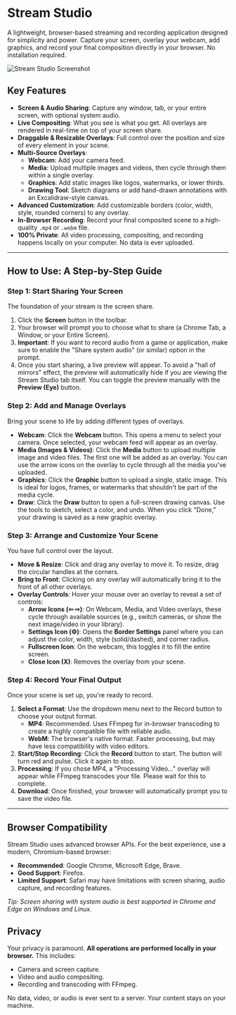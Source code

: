 # Stream Studio

A lightweight, browser-based streaming and recording application designed for simplicity and power. Capture your screen, overlay your webcam, add graphics, and record your final composition directly in your browser. No installation required.

![Stream Studio Screenshot](https://i.imgur.com/your-screenshot-url.png) <!-- It's a good idea to add a screenshot of the app in action -->

## Key Features

- **Screen & Audio Sharing**: Capture any window, tab, or your entire screen, with optional system audio.
- **Live Compositing**: What you see is what you get. All overlays are rendered in real-time on top of your screen share.
- **Draggable & Resizable Overlays**: Full control over the position and size of every element in your scene.
- **Multi-Source Overlays**:
  - **Webcam**: Add your camera feed.
  - **Media**: Upload multiple images and videos, then cycle through them within a single overlay.
  - **Graphics**: Add static images like logos, watermarks, or lower thirds.
  - **Drawing Tool**: Sketch diagrams or add hand-drawn annotations with an Excalidraw-style canvas.
- **Advanced Customization**: Add customizable borders (color, width, style, rounded corners) to any overlay.
- **In-Browser Recording**: Record your final composited scene to a high-quality `.mp4` or `.webm` file.
- **100% Private**: All video processing, compositing, and recording happens locally on your computer. No data is ever uploaded.

---

## How to Use: A Step-by-Step Guide

### Step 1: Start Sharing Your Screen

The foundation of your stream is the screen share.

1.  Click the **Screen** button in the toolbar.
2.  Your browser will prompt you to choose what to share (a Chrome Tab, a Window, or your Entire Screen).
3.  **Important**: If you want to record audio from a game or application, make sure to enable the "Share system audio" (or similar) option in the prompt.
4.  Once you start sharing, a live preview will appear. To avoid a "hall of mirrors" effect, the preview will automatically hide if you are viewing the Stream Studio tab itself. You can toggle the preview manually with the **Preview (Eye)** button.

### Step 2: Add and Manage Overlays

Bring your scene to life by adding different types of overlays.

- **Webcam**: Click the **Webcam** button. This opens a menu to select your camera. Once selected, your webcam feed will appear as an overlay.
- **Media (Images & Videos)**: Click the **Media** button to upload multiple image and video files. The first one will be added as an overlay. You can use the arrow icons on the overlay to cycle through all the media you've uploaded.
- **Graphics**: Click the **Graphic** button to upload a single, static image. This is ideal for logos, frames, or watermarks that shouldn't be part of the media cycle.
- **Draw**: Click the **Draw** button to open a full-screen drawing canvas. Use the tools to sketch, select a color, and undo. When you click "Done," your drawing is saved as a new graphic overlay.

### Step 3: Arrange and Customize Your Scene

You have full control over the layout.

- **Move & Resize**: Click and drag any overlay to move it. To resize, drag the circular handles at the corners.
- **Bring to Front**: Clicking on any overlay will automatically bring it to the front of all other overlays.
- **Overlay Controls**: Hover your mouse over an overlay to reveal a set of controls:
  - **Arrow Icons (⇦ ⇨)**: On Webcam, Media, and Video overlays, these cycle through available sources (e.g., switch cameras, or show the next image/video in your library).
  - **Settings Icon (⚙️)**: Opens the **Border Settings** panel where you can adjust the color, width, style (solid/dashed), and corner radius.
  - **Fullscreen Icon**: On the webcam, this toggles it to fill the entire screen.
  - **Close Icon (X)**: Removes the overlay from your scene.

### Step 4: Record Your Final Output

Once your scene is set up, you're ready to record.

1.  **Select a Format**: Use the dropdown menu next to the Record button to choose your output format.
    - **MP4**: Recommended. Uses FFmpeg for in-browser transcoding to create a highly compatible file with reliable audio.
    - **WebM**: The browser's native format. Faster processing, but may have less compatibility with video editors.
2.  **Start/Stop Recording**: Click the **Record** button to start. The button will turn red and pulse. Click it again to stop.
3.  **Processing**: If you chose MP4, a "Processing Video..." overlay will appear while FFmpeg transcodes your file. Please wait for this to complete.
4.  **Download**: Once finished, your browser will automatically prompt you to save the video file.

---

## Browser Compatibility

Stream Studio uses advanced browser APIs. For the best experience, use a modern, Chromium-based browser:

- **Recommended**: Google Chrome, Microsoft Edge, Brave.
- **Good Support**: Firefox.
- **Limited Support**: Safari may have limitations with screen sharing, audio capture, and recording features.

*Tip: Screen sharing with system audio is best supported in Chrome and Edge on Windows and Linux.*

## Privacy

Your privacy is paramount. **All operations are performed locally in your browser.** This includes:
- Camera and screen capture.
- Video and audio compositing.
- Recording and transcoding with FFmpeg.

No data, video, or audio is ever sent to a server. Your content stays on your machine.
